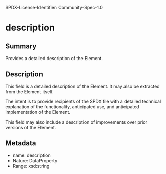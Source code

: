 SPDX-License-Identifier: Community-Spec-1.0

# description

## Summary

Provides a detailed description of the Element.

## Description

This field is a detailed description of the Element. It may also be extracted
from the Element itself.

The intent is to provide recipients of the SPDX file with a detailed technical
explanation of the functionality, anticipated use, and anticipated
implementation of the Element.

This field may also include a description of improvements over prior versions
of the Element.

## Metadata

- name: description
- Nature: DataProperty
- Range: xsd:string
